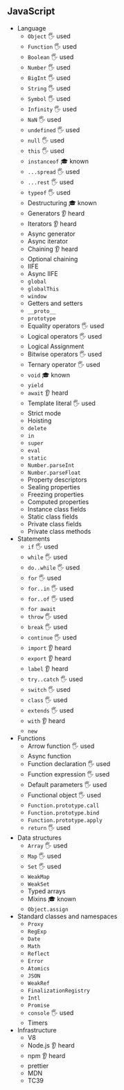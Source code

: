 ## JavaScript

- Language
  - `Object` 🖐️ used
  - `Function` 🖐️ used
  - `Boolean` 🖐️ used
  - `Number` 🖐️ used
  - `BigInt` 🖐️ used
  - `String` 🖐️ used
  - `Symbol` 🖐️ used
  - `Infinity` 🖐️ used
  - `NaN` 🖐️ used
  - `undefined` 🖐️ used
  - `null` 🖐️ used
  - `this` 🖐️ used
  - `instanceof` 🎓 known
  - `...spread` 🖐️ used
  - `...rest` 🖐️ used
  - `typeof` 🖐️ used
  - Destructuring 🎓 known
  - Generators 👂 heard
  - Iterators 👂 heard
  - Async generator
  - Async iterator
  - Chaining 👂 heard
  - Optional chaining
  - IIFE
  - Async IIFE
  - `global` 
  - `globalThis` 
  - `window`
  - Getters and setters
  - `__proto__`
  - `prototype`
  - Equality operators 🖐️ used
  - Logical operators 🖐️ used
  - Logical Assignment
  - Bitwise operators 🖐️ used
  - Ternary operator 🖐️ used
  - `void` 🎓 known
  - `yield`
  - `await` 👂 heard
  - Template literal 🖐️ used
  - Strict mode
  - Hoisting
  - `delete` 
  - `in`
  - `super`
  - `eval`
  - `static`
  - `Number.parseInt`
  - `Number.parseFloat`
  - Property descriptors
  - Sealing properties
  - Freezing properties
  - Computed properties
  - Instance class fields
  - Static class fields
  - Private class fields
  - Private class methods
- Statements
  - `if` 🖐️ used
  - `while` 🖐️ used
  - `do..while` 🖐️ used
  - `for` 🖐️ used
  - `for..in` 🖐️ used
  - `for..of` 🖐️ used
  - `for await`
  - `throw` 🖐️ used
  - `break` 🖐️ used
  - `continue` 🖐️ used
  - `import` 👂 heard
  - `export` 👂 heard
  - `label` 👂 heard
  - `try..catch` 🖐️ used
  - `switch` 🖐️ used
  - `class` 🖐️ used
  - `extends` 🖐️ used
  - `with` 👂 heard
  - `new`
- Functions
  - Arrow function  🖐️ used
  - Async function
  - Function declaration 🖐️ used
  - Function expression 🖐️ used
  - Default parameters 🖐️ used
  - Functional object 🖐️ used
  - `Function.prototype.call`
  - `Function.prototype.bind`
  - `Function.prototype.apply`
  - `return` 🖐️ used
- Data structures
  - `Array` 🖐️ used
  - `Map` 🖐️ used
  - `Set` 🖐️ used
  - `WeakMap`
  - `WeakSet`
  - Typed arrays
  - Mixins 🎓 known
  - `Object.assign`
- Standard classes and namespaces
  - `Proxy`
  - `RegExp`
  - `Date`
  - `Math`
  - `Reflect`
  - `Error`
  - `Atomics`
  - `JSON`
  - `WeakRef`
  - `FinalizationRegistry`
  - `Intl`
  - `Promise`
  - `console` 🖐️ used
  - Timers
- Infrastructure
  - V8
  - Node.js 👂 heard
  - npm 👂 heard
  - prettier
  - MDN
  - TC39
